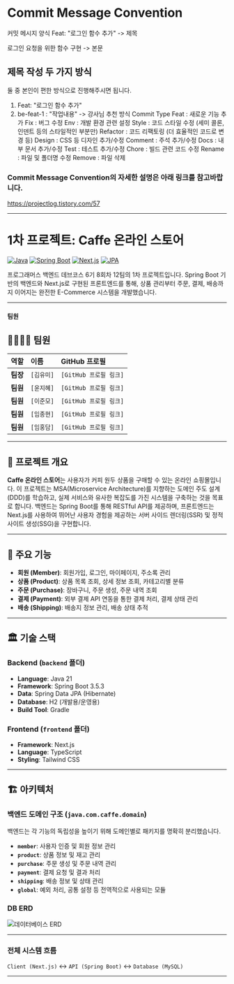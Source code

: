 # Commit Message Convention
커밋 메시지 양식
Feat: "로그인 함수 추가" -> 제목

로그인 요청을 위한 함수 구현 -> 본문

## 제목 작성 두 가지 방식
둘 중 본인이 편한 방식으로 진행해주시면 됩니다.
1. Feat: "로그인 함수 추가"
2. be-feat-1 : "작업내용" -> 강사님 추천 방식
Commit Type
Feat : 새로운 기능 추가
Fix : 버그 수정
Env : 개발 환경 관련 설정
Style : 코드 스타일 수정 (세미 콜론, 인덴트 등의 스타일적인 부분만)
Refactor : 코드 리팩토링 (더 효율적인 코드로 변경 등)
Design : CSS 등 디자인 추가/수정
Comment : 주석 추가/수정
Docs : 내부 문서 추가/수정
Test : 테스트 추가/수정
Chore : 빌드 관련 코드 수정
Rename : 파일 및 폴더명 수정
Remove : 파일 삭제

### Commit Message Convention의 자세한 설명은 아래 링크를 참고바랍니다.
https://projectlog.tistory.com/57

---



# 1차 프로젝트: Caffe 온라인 스토어

[![Java](https://img.shields.io/badge/Java-21-orange.svg)](https://www.java.com)
[![Spring Boot](https://img.shields.io/badge/Spring%20Boot-3.x-brightgreen.svg)](https://spring.io/projects/spring-boot)
[![Next.js](https://img.shields.io/badge/Next.js-22.x-black?logo=next.js)](https://nextjs.org/)
[![JPA](https://img.shields.io/badge/JPA-Hibernate-blue.svg)](https://hibernate.org/orm/)

프로그래머스 백엔드 데브코스 6기 8회차 12팀의 1차 프로젝트입니다. Spring Boot 기반의 백엔드와 Next.js로 구현된 프론트엔드를 통해, 상품 관리부터 주문, 결제, 배송까지 이어지는 완전한 E-Commerce 시스템을 개발했습니다.

---
#### 팀원

## 👨‍👩‍👧‍👦 팀원

| 역할 | 이름 | GitHub 프로필 |
| :--- | :--- | :--- |
| **팀장** | `[김유미]` | `[GitHub 프로필 링크]` |
| **팀원** | `[윤지혜]` | `[GitHub 프로필 링크]` |
| **팀원** | `[이준모]` | `[GitHub 프로필 링크]` |
| **팀원** | `[임종현]` | `[GitHub 프로필 링크]` |
| **팀원** | `[임홍담]` | `[GitHub 프로필 링크]` |

---
## 📝 프로젝트 개요

**Caffe 온라인 스토어**는 사용자가 커피 원두 상품을 구매할 수 있는 온라인 쇼핑몰입니다. 이 프로젝트는 MSA(Microservice Architecture)를 지향하는 도메인 주도 설계(DDD)를 학습하고, 실제 서비스와 유사한 복잡도를 가진 시스템을 구축하는 것을 목표로 합니다. 백엔드는 Spring Boot를 통해 RESTful API를 제공하며, 프론트엔드는 Next.js를 사용하여 뛰어난 사용자 경험을 제공하는 서버 사이드 렌더링(SSR) 및 정적 사이트 생성(SSG)을 구현합니다.

---

## 🚀 주요 기능

* **회원 (Member)**: 회원가입, 로그인, 마이페이지, 주소록 관리
* **상품 (Product)**: 상품 목록 조회, 상세 정보 조회, 카테고리별 분류
* **주문 (Purchase)**: 장바구니, 주문 생성, 주문 내역 조회
* **결제 (Payment)**: 외부 결제 API 연동을 통한 결제 처리, 결제 상태 관리
* **배송 (Shipping)**: 배송지 정보 관리, 배송 상태 추적

---

## 🏛️ 기술 스택

### Backend (`backend` 폴더)

* **Language**: Java 21
* **Framework**: Spring Boot 3.5.3
* **Data**: Spring Data JPA (Hibernate)
* **Database**: H2 (개발용/운영용)
* **Build Tool**: Gradle

### Frontend (`frontend` 폴더)

* **Framework**: Next.js
* **Language**: TypeScript
* **Styling**: Tailwind CSS

---

## 🏗️ 아키텍처

### 백엔드 도메인 구조 (`java.com.caffe.domain`)

백엔드는 각 기능의 독립성을 높이기 위해 도메인별로 패키지를 명확히 분리했습니다.

* **`member`**: 사용자 인증 및 회원 정보 관리
* **`product`**: 상품 정보 및 재고 관리
* **`purchase`**: 주문 생성 및 주문 내역 관리
* **`payment`**: 결제 요청 및 결과 처리
* **`shipping`**: 배송 정보 및 상태 관리
* **`global`**: 예외 처리, 공통 설정 등 전역적으로 사용되는 모듈

### DB ERD

![데이터베이스 ERD](https://i.postimg.cc/q7Ytpb4K/2025-07-18-3-45-19.png)

---
### 전체 시스템 흐름

`Client (Next.js)` ↔️ `API (Spring Boot)` ↔️ `Database (MySQL)`

---
